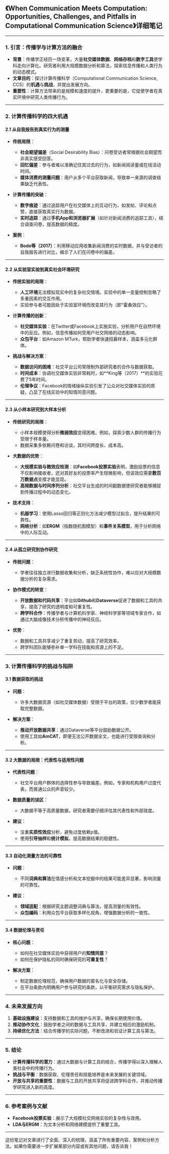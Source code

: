 ## **《When Communication Meets Computation: Opportunities, Challenges, and Pitfalls in Computational Communication Science》详细笔记**

---

### **1. 引言：传播学与计算方法的融合**

- **背景**：传播学正经历一场变革，大量**社交媒体数据**、**网络存档**和**数字工具**使学科走向计算化。研究者利用大规模数据分析和算法，探索信息传播和人类行为的动态模式。
- **文章目的**：探讨计算传播科学（Computational Communication Science, CCS）的**机遇**与**挑战**，并提出发展方向。  
- **重要性**：计算方法带来的是规模和速度的提升，更重要的是，它促使学者在真实环境中研究人类传播行为。

---

### **2. 计算传播科学的四大机遇**

#### **2.1 从自我报告到真实行为的测量**

- **传统局限**：
  - **社会期望偏差**（Social Desirability Bias）：问卷受访者常根据社会期望而非真实感受回答。
  - **回忆偏差**：参与者难以准确记住其过去的行为，如新闻阅读量或在线活动时间。
  - **媒体消费的测量问题**：用户从多个平台获取新闻，导致单一来源的调查结果缺乏代表性。

- **计算传播的突破**：
  - **数字痕迹**：通过追踪用户在社交媒体上的互动行为，如发帖、评论和点赞，直接获取真实行为数据。
  - **实时追踪**：通过**手机App和浏览器扩展**（如针对新闻消费的追踪工具），结合调查问卷，提高数据的精度。

- **案例**：
  - **Bodo等（2017）**：利用移动应用收集新闻消费的实时数据，并与受访者的自我报告进行对比，揭示了人们在问卷中的偏差。

---

#### **2.2 从实验室实验到真实社会环境研究**

- **传统实验的局限**：
  - **人工环境**无法模拟现实中的复杂社交情境。实验中的单一变量控制忽略了多重因素的交互作用。
  - 实验参与者可能因处于实验室环境而改变其行为（即“霍桑效应”）。

- **计算传播的创新**：
  - **社交媒体实验**：在Twitter或Facebook上实施实验，分析用户在自然环境中的反应。例如，信息传播如何受用户社交网络的动态影响。
  - **众包平台**：如Amazon MTurk，帮助学者快速招募样本，涵盖多元化群体。

- **挑战与解决方案**：
  - **数据访问的困难**：社交平台公司常限制外部研究者的合作与数据获取。
  - **时间成本**：协调社交媒体实验非常耗时，如**King等（2017）**的实验花费了5年时间。
  - **伦理争议**：Facebook的情绪操纵实验引发了公众对社交媒体实验的质疑，凸显了在线实验中的知情同意问题。

---

#### **2.3 从小样本研究到大样本分析**

- **传统研究的局限**：
  - 小样本规模使得分析**微弱效应**变得困难。例如，探索少数人群的传播行为受限于样本量。
  - 数据采集多依赖问卷和访谈，其时间跨度长、成本高。

- **大数据的优势**：
  - **大规模实验与微效应检测**：如**Facebook投票实验**表明，激励投票的信息不仅影响接收者，还对其好友的投票率产生轻微影响，但该效应需要**数百万数据点**支撑才能显现。
  - **高频数据与时间序列分析**：社交平台生成的时间戳数据使研究者能够捕捉到传播过程中的动态变化。

- **技术支持**：
  - **机器学习**：使用Lasso回归等正则化方法减少模型过拟合，提升结果的可靠性。
  - **网络分析**：如**ERGM**（指数随机图模型）和**事件关系模型**，用于分析网络中的人际互动。

---

#### **2.4 从孤立研究到协作研究**

- **传统问题**：
  - 学者往往独立进行数据收集和分析，缺乏系统性协作，难以应对大规模数据分析的复杂需求。

- **协作模式的转变**：
  - **开放数据和代码共享**：平台如**Github**和**Dataverse**促进了数据和工具的共享，提高了研究的透明度和可重复性。
  - **跨学科合作**：传播学者与计算机科学家、神经科学家等领域专家合作，如通过大脑成像技术分析传播中的神经反应。

- **优势**：
  - 数据和工具共享减少了重复劳动，提高了研究效率。
  - 跨学科团队能够弥补单一学科在技能和资源上的不足。

---

### **3. 计算传播科学的挑战与陷阱**

#### **3.1 数据获取的挑战**
- **问题**：
  - 许多大数据资源（如社交媒体数据）受限于平台的政策，仅少数学者能获取完整数据。
  
- **解决方案**：
  - **推动开放数据共享**：通过Dataverse等平台鼓励数据公开。
  - 使用工具如**AmCAT**，即便无法公开数据全文，也能进行受限查询和分析。

---

#### **3.2 大数据的局限：代表性与适用性问题**
- **代表性问题**：
  - 社交平台用户群体的选择性参与导致偏差。例如，专家和机构用户过度代表，而普通公众的声音较少。

- **数据质量的误区**：
  - 大数据不等于高质量数据，研究者需要仔细评估其代表性和外部效度。

- **建议**：
  - 注重**实质性效应**分析，避免过度依赖p值。
  - 使用**引导抽样**和**统计模拟**，提高数据结果的稳健性。

---

#### **3.3 自动化测量方法的可靠性**
- **问题**：
  - 不同**词典和算法**在情感分析和文本挖掘中的结果可能差异显著，影响测量的可靠性。

- **建议**：
  - **领域适配**：根据研究主题调整词典与算法，提高测量的有效性。
  - **众包编码**：利用众包平台获取多样化视角，增强数据分析的一致性。

---

#### **3.4 数据伦理与责任**
- **核心问题**：
  - 如何在社交媒体实验中获得用户的**知情同意**？
  - 如何在保护隐私的同时确保研究的**可重复性**？

- **解决方案**：
  - 制定数据伦理规范，确保用户数据的匿名化与安全存储。
  - 在平台条款内明确用户参与研究的条款，以平衡研究需求与隐私保护。

---

### **4. 未来发展方向**

1. **基础设施建设**：支持数据和工具的维护与共享，确保长期使用价值。
2. **推动协作文化**：鼓励学者之间的数据与工具共享，并建立相应的激励机制。
3. **持续优化方法**：结合传播学的实际问题，不断改进和验证计算工具与算法。

---

### **5. 结论**
- **计算传播科学的潜力**：通过大数据与计算工具的结合，传播学得以深入理解人类社会中的传播行为。
- **挑战与平衡**：数据获取、伦理责任和技能培养是未来发展的关键领域。
- **开放与共享的重要性**：数据与工具的开放共享将促进跨学科合作，并推动传播学研究进入新的高度。

---

### **6. 参考案例与文献**
- **Facebook投票实验**：展示了大规模社交网络实验的复杂性与效用。
- **LDA与ERGM**：为文本分析和网络建模提供了重要工具。

---

这份笔记对文章进行了全面、深入的梳理，涵盖了所有重要内容、案例和分析方法。如果你需要进一步扩展某部分内容或有其他问题，请告诉我！